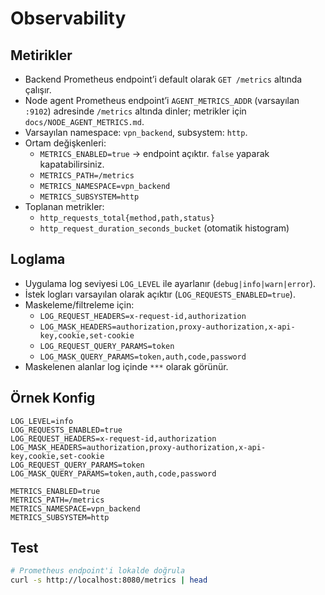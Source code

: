 # Observability

## Metirikler

* Backend Prometheus endpoint’i default olarak `GET /metrics` altında çalışır.
* Node agent Prometheus endpoint’i `AGENT_METRICS_ADDR` (varsayılan `:9102`) adresinde `/metrics` altında dinler; metrikler için `docs/NODE_AGENT_METRICS.md`.
* Varsayılan namespace: `vpn_backend`, subsystem: `http`.
* Ortam değişkenleri:
  * `METRICS_ENABLED=true` → endpoint açıktır. `false` yaparak kapatabilirsiniz.
  * `METRICS_PATH=/metrics`
  * `METRICS_NAMESPACE=vpn_backend`
  * `METRICS_SUBSYSTEM=http`
* Toplanan metrikler:
  * `http_requests_total{method,path,status}`
  * `http_request_duration_seconds_bucket` (otomatik histogram)

## Loglama

* Uygulama log seviyesi `LOG_LEVEL` ile ayarlanır (`debug|info|warn|error`).
* İstek logları varsayılan olarak açıktır (`LOG_REQUESTS_ENABLED=true`).
* Maskeleme/filtreleme için:
  * `LOG_REQUEST_HEADERS=x-request-id,authorization`
  * `LOG_MASK_HEADERS=authorization,proxy-authorization,x-api-key,cookie,set-cookie`
  * `LOG_REQUEST_QUERY_PARAMS=token`
  * `LOG_MASK_QUERY_PARAMS=token,auth,code,password`
* Maskelenen alanlar log içinde `***` olarak görünür.

## Örnek Konfig

```env
LOG_LEVEL=info
LOG_REQUESTS_ENABLED=true
LOG_REQUEST_HEADERS=x-request-id,authorization
LOG_MASK_HEADERS=authorization,proxy-authorization,x-api-key,cookie,set-cookie
LOG_REQUEST_QUERY_PARAMS=token
LOG_MASK_QUERY_PARAMS=token,auth,code,password

METRICS_ENABLED=true
METRICS_PATH=/metrics
METRICS_NAMESPACE=vpn_backend
METRICS_SUBSYSTEM=http
```

## Test

```bash
# Prometheus endpoint'i lokalde doğrula
curl -s http://localhost:8080/metrics | head
```
